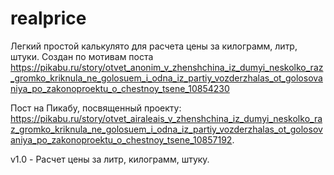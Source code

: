 # realprice

Легкий простой калькулято для расчета цены за килограмм, литр, штуки.
Создан по мотивам поста https://pikabu.ru/story/otvet_anonim_v_zhenshchina_iz_dumyi_neskolko_raz_gromko_kriknula_ne_golosuem_i_odna_iz_partiy_vozderzhalas_ot_golosovaniya_po_zakonoproektu_o_chestnoy_tsene_10854230

Пост на Пикабу, посвященный проекту:
https://pikabu.ru/story/otvet_airaleais_v_zhenshchina_iz_dumyi_neskolko_raz_gromko_kriknula_ne_golosuem_i_odna_iz_partiy_vozderzhalas_ot_golosovaniya_po_zakonoproektu_o_chestnoy_tsene_10857192.

v1.0 - Расчет цены за литр, килограмм, штуку.
